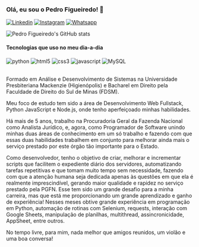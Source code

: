 ### Olá, eu sou o Pedro Figueiredo! 👋

[![Linkedin](https://img.shields.io/badge/LinkedIn-0077B5?style=for-the-badge&logo=linkedin&logoColor=white)](https://www.linkedin.com/in/pedro-cavalcanti-figueiredo-721641231/)
[![Instagram](https://img.shields.io/badge/Instagram-E4405F?style=for-the-badge&logo=instagram&logoColor=white)](https://www.instagram.com/pedrocfigueira/)
[![Whatsapp](https://img.shields.io/badge/WhatsApp-25D366?style=for-the-badge&logo=whatsapp&logoColor=white)](https://wa.me/55035991150671)

![Pedro Figueiredo's GitHub stats](https://github-readme-stats.vercel.app/api?username=PedroCavalcantiFigueiredo&show_icons=true&theme=dracula)

#### Tecnologias que uso no meu dia-a-dia
<div style="display: inline_block">
    <img align="center" alt="python" src='https://img.shields.io/badge/Python-14354C?style=for-the-badge&logo=python&logoColor=white' />
    <img align="center" alt="html5" src='https://img.shields.io/badge/HTML-239120?style=for-the-badge&logo=html5&logoColor=white' />
    <img align="center" alt="css3" src='https://img.shields.io/badge/CSS3-1572B6?style=for-the-badge&logo=css3&logoColor=white' />
    <img align="center" alt="javascript" src='https://img.shields.io/badge/JavaScript-F7DF1E?style=for-the-badge&logo=javascript&logoColor=black' />
    <img align="center" alt="MySQL" src='https://img.shields.io/badge/MySQL-00000F?style=for-the-badge&logo=mysql&logoColor=white' />
</div><br>


Formado em Análise e Desenvolvimento de Sistemas na Universidade Presbiteriana Mackenzie (Higienópolis) e Bacharel em Direito pela Faculdade de Direito do Sul de Minas (FDSM). 

Meu foco de estudo tem sido a área de Desenvolvimento Web Fullstack, Python JavaScript e Node.js, onde tenho aperfeiçoado minhas habilidades.

Há mais de 5 anos, trabalho na Procuradoria Geral da Fazenda Nacional como Analista Jurídico, e, agora, como Programador de Software unindo minhas duas áreas de conhecimento em um só trabalho e fazendo com que essas duas habilidades trabalhem em conjunto para melhorar ainda mais o serviço prestado por este órgão tão importante para o Estado. 

Como desenvolvedor, tenho o objetivo de criar, melhorar e incrementar scripts que facilitem o expediente diário dos servidores, automatizando tarefas repetitivas e que tomam muito tempo sem necessidade, fazendo com que a atenção humana seja dedicada apenas às questões em que ela é realmente imprescindível, gerando maior qualidade e rapidez no serviço prestado pela PGFN. Esse tem sido um grande desafio para a minha carreira, mas que está me proporcionando um grande aprendizado e ganho de experiência! Nesses meses obtive grande experiência em programação em Python, automação de rotinas com Selenium, requests, interação com Google Sheets, manipulação de planilhas, multithread, assincronicidade, AppSheet, entre outros. 

No tempo livre, para mim, nada melhor que amigos reunidos, um violão e uma boa conversa!

